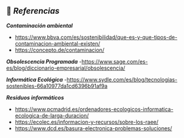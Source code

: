 ## 📖 _**Referencias**_

_**Contaminación ambiental**_
- https://www.bbva.com/es/sostenibilidad/que-es-y-que-tipos-de-contaminacion-ambiental-existen/
- https://concepto.de/contaminacion/

_**Obsolescencia Programada**_
-https://www.sage.com/es-es/blog/diccionario-empresarial/obsolescencia/

_**Informática Ecológica**_
-https://www.sydle.com/es/blog/tecnologias-sostenibles-66a10977da1cd6396b91af9a

_**Residuos informáticos**_
- https://www.pcmadrid.es/ordenadores-ecologicos-informatica-ecologica-de-larga-duracion/
- https://ecolec.es/informacion-y-recursos/sobre-los-raee/
- https://www.dcd.es/basura-electronica-problemas-soluciones/




